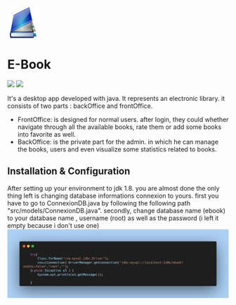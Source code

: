 ![](images/book.png)
# E-Book
![](https://img.shields.io/badge/Java-Fx-orange) ![](https://img.shields.io/badge/Java-Fx-orange)


It's a desktop app developed with java. It represents an electronic library. it consists of two parts : backOffice and frontOffice.  
- FrontOffice: is designed for normal users. after login, they could whether navigate through all the available books, rate them or add some books into favorite as well. 
- BackOffice: is the private part for  the admin. in which he can manage the books, users and even visualize some statistics related to books.

## Installation & Configuration
After setting up your environment to jdk 1.8. you are almost done the only thing left is changing database informations connexion to yours. first you have to go to ConnexionDB.java by following the following path "src/models/ConnexionDB.java". secondly, change database name (ebook) to your database name , username (root) as well as the password (i left it empty because i don't use one)
![](images/connexionDB.png)

